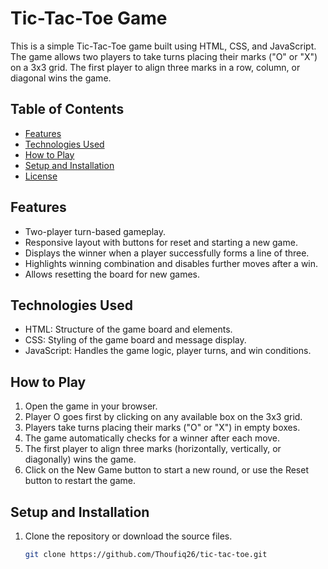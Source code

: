 # Tic-Tac-Toe Game

This is a simple Tic-Tac-Toe game built using HTML, CSS, and JavaScript. The game allows two players to take turns placing their marks ("O" or "X") on a 3x3 grid. The first player to align three marks in a row, column, or diagonal wins the game.

## Table of Contents
- [Features](#features)
- [Technologies Used](#technologies-used)
- [How to Play](#how-to-play)
- [Setup and Installation](#setup-and-installation)
- [License](#license)

## Features
- Two-player turn-based gameplay.
- Responsive layout with buttons for reset and starting a new game.
- Displays the winner when a player successfully forms a line of three.
- Highlights winning combination and disables further moves after a win.
- Allows resetting the board for new games.

## Technologies Used
- HTML: Structure of the game board and elements.
- CSS: Styling of the game board and message display.
- JavaScript: Handles the game logic, player turns, and win conditions.

## How to Play
1. Open the game in your browser.
2. Player O goes first by clicking on any available box on the 3x3 grid.
3. Players take turns placing their marks ("O" or "X") in empty boxes.
4. The game automatically checks for a winner after each move.
5. The first player to align three marks (horizontally, vertically, or diagonally) wins the game.
6. Click on the New Game button to start a new round, or use the Reset button to restart the game.

## Setup and Installation
1. Clone the repository or download the source files.
   ```bash
   git clone https://github.com/Thoufiq26/tic-tac-toe.git
